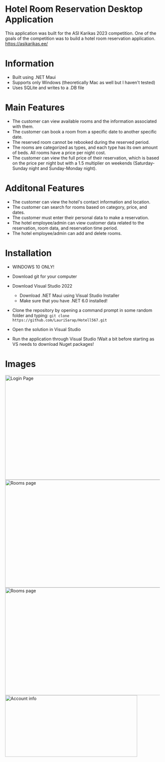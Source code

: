 # Hotel Room Reservation Desktop Application

This application was built for the ASI Karikas 2023 competition. One of the goals of the competition was to build a hotel room reservation application.
https://asikarikas.ee/


# Information
* Built using .NET Maui
* Supports only Windows (theoretically Mac as well but I haven't tested)
* Uses SQLite and writes to a .DB file

# Main Features
* The customer can view available rooms and the information associated with them.
* The customer can book a room from a specific date to another specific date.
* The reserved room cannot be rebooked during the reserved period.
* The rooms are categorized as types, and each type has its own amount of beds. All rooms have a price per night cost.
* The customer can view the full price of their reservation, which is based on the price per night but with a 1.5 multiplier on weekends (Saturday-Sunday night and Sunday-Monday night).

# Additonal Features
* The customer can view the hotel's contact information and location.
* The customer can search for rooms based on category, price, and dates.
* The customer must enter their personal data to make a reservation.
* The hotel employee/admin can view customer data related to the reservation, room data, and reservation time period.
* The hotel employee/admin can add and delete rooms.

# Installation
* WINDOWS 10 ONLY!
* Download git for your computer
* Download Visual Studio 2022
	* Download .NET Maui using Visual Studio Installer
	* Make sure that you have .NET 6.0 installed!

* Clone the repository by opening a command prompt in some random folder and typing:
 `git clone https://github.com/LauriSarap/Hotell567.git`
* Open the solution in Visual Studio
* Run the application through Visual Studio !Wait a bit before starting as VS needs to download Nuget packages!

# Images
<picture>
  <source media=srcset="https://user-images.githubusercontent.com/93860007/220036530-5a36310d-3a03-4497-bfb2-91deadcc04c4.PNG">
  <img width="700" height="340" alt="Login Page" src="https://user-images.githubusercontent.com/93860007/220036530-5a36310d-3a03-4497-bfb2-91deadcc04c4.PNG">
</picture>

<picture>
  <source media=srcset="https://user-images.githubusercontent.com/93860007/220038253-6650a012-b7e6-4a59-9cba-11ec98229623.PNG">
  <img width="700" height="350" alt="Rooms page" src="https://user-images.githubusercontent.com/93860007/220038253-6650a012-b7e6-4a59-9cba-11ec98229623.PNG">
</picture>

<picture>
  <source media=srcset="https://user-images.githubusercontent.com/93860007/220038186-ab173853-24bc-426a-8f42-1cf6ff259ea6.PNG">
  <img width="700" height="350" alt="Rooms page" src="https://user-images.githubusercontent.com/93860007/220038186-ab173853-24bc-426a-8f42-1cf6ff259ea6.PNG">
</picture>
<picture>
  <source media=srcset="https://user-images.githubusercontent.com/93860007/220038273-553c6866-77c8-4637-96cf-0a8fb3030559.PNG">
  <img width="430" height="200" alt="Account info" src="https://user-images.githubusercontent.com/93860007/220038273-553c6866-77c8-4637-96cf-0a8fb3030559.PNG">
</picture>
